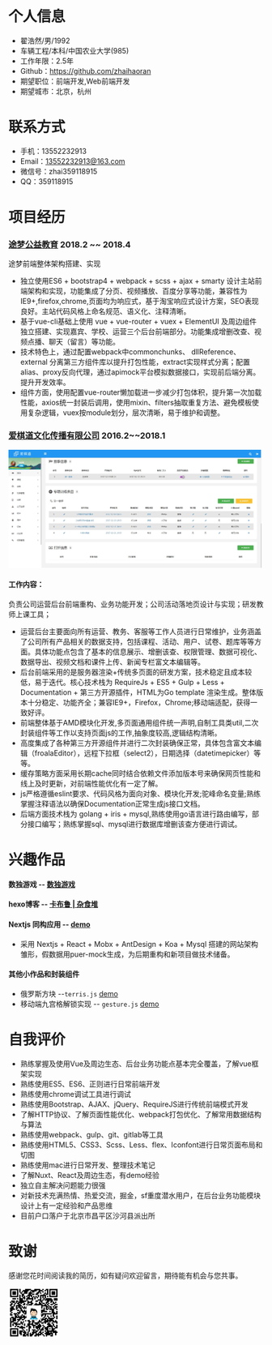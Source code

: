 
# 个人信息

 - 翟浩然/男/1992
 - 车辆工程/本科/中国农业大学(985)
 - 工作年限：2.5年
 - Github：https://github.com/zhaihaoran
 - 期望职位：前端开发,Web前端开发
 - 期望城市：北京，杭州

# 联系方式

- 手机：13552232913
- Email：13552232913@163.com
- 微信号：zhai359118915
- QQ：359118915

# 项目经历

### [途梦公益教育](#)  2018.2 ~~ 2018.4

途梦前端整体架构搭建、实现

- 独立使用ES6 + bootstrap4 + webpack + scss + ajax + smarty 设计主站前端架构和实现，功能集成了分页、视频播放、百度分享等功能，兼容性为IE9+,firefox,chrome,页面均为响应式，基于淘宝响应式设计方案，SEO表现良好。主站代码风格上命名规范、语义化、注释清晰。
- 基于vue-cli基础上使用 vue + vue-router + vuex + ElementUI 及周边组件独立搭建、实现嘉宾、学校、运营三个后台前端部分。功能集成增删改查、视频点播、聊天（留言）等功能。
- 技术特色上，通过配置webpack中commonchunks、 dllReference、external 分离第三方组件库以提升打包性能，extract实现样式分离；配置alias、proxy反向代理，通过apimock平台模拟数据接口，实现前后端分离。提升开发效率。
- 组件方面，使用配置vue-router懒加载进一步减少打包体积，提升第一次加载性能，axios统一封装后调用，使用mixin、filters抽取重复方法、避免模板使用复杂逻辑，vuex按module划分，层次清晰，易于维护和调整。

### [爱棋道文化传播有限公司](http://www.iqidao.com)  2016.2~~2018.1 

<img src="docs/image/admin-2.jpg" width="500">

#### 工作内容： 

负责公司运营后台前端重构、业务功能开发；公司活动落地页设计与实现；研发教师上课工具；

* 运营后台主要面向所有运营、教务、客服等工作人员进行日常维护，业务涵盖了公司所有产品相关的数据支持，包括课程、活动、用户、试卷、题库等等方面。具体功能点包含了基本的信息展示、增删该查、权限管理、数据可视化、数据导出、视频文档和课件上传、新闻专栏富文本编辑等。
* 后台前端采用的是服务器渲染+传统多页面的研发方案，技术稳定且成本较低，易于迭代。核心技术栈为 RequireJs + ES5 + Gulp + Less + Documentation + 第三方开源插件，HTML为Go template 渲染生成。整体版本十分稳定、功能齐全；兼容IE9+，Firefox，Chrome;移动端适配，获得一致好评。
* 前端整体基于AMD模块化开发,多页面通用组件统一声明,自制工具类util,二次封装组件等工作以支持页面js的工作,抽象度较高,逻辑结构清晰。
* 高度集成了各种第三方开源组件并进行二次封装确保正常，具体包含富文本编辑（froalaEditor），远程下拉框（select2），日期选择（datetimepicker）等等。
* 缓存策略方面采用长期cache同时结合依赖文件添加版本号来确保网页性能和线上及时更新，对前端性能优化有一定了解。
* js严格遵循eslint要求、代码风格为面向对象、模块化开发;驼峰命名变量;熟练掌握注释语法以确保Documentation正常生成js接口文档。
* 后端方面技术栈为 golang + iris + mysql,熟练使用go语言进行路由编写，部分接口编写；熟练掌握sql、mysql进行数据库增删该查方便进行调试。


# 兴趣作品 

#### 数独游戏  -- [数独游戏](https://zhaihaoran.github.io/resume/)

#### hexo博客  -- [卡布鲁 | 杂食堆](https://zhaihaoran.github.io/)

#### Nextjs 同构应用 -- [ demo ](https://github.com/zhaihaoran/next-admin-demo)

* 采用 Nextjs + React + Mobx + AntDesign + Koa + Mysql 搭建的网站架构雏形，假数据用puer-mock生成，为后期重构和新项目做技术储备。

#### 其他小作品和封装组件

* 俄罗斯方块 --`terris.js` [demo](https://zhaihaoran.github.io/resume/terris.html)
* 移动端九宫格解锁实现 -- `gesture.js` [demo](https://zhaihaoran.github.io/resume/unlock.html)

# 自我评价

 - 熟练掌握及使用Vue及周边生态、后台业务功能点基本完全覆盖，了解vue框架实现
 - 熟练使用ES5、ES6、正则进行日常前端开发
 - 熟练使用chrome调试工具进行调试
 - 熟练使用Bootstrap、AJAX、jQuery、RequireJS进行传统前端模式开发
 - 了解HTTP协议、了解页面性能优化、webpack打包优化、了解常用数据结构与算法
 - 熟练使用webpack、gulp、git、gitlab等工具
 - 熟练使用HTML5、CSS3、Scss、Less、flex、Iconfont进行日常页面布局和切图
 - 熟练使用mac进行日常开发、整理技术笔记
 - 了解Nuxt、React及周边生态，有demo经验
 - 独立自主解决问题能力很强
 - 对新技术充满热情、热爱交流，掘金，sf重度潜水用户，在后台业务功能模块设计上有一定经验和产品思维
 - 目前户口落户于北京市昌平区沙河县派出所 

# 致谢

感谢您花时间阅读我的简历，如有疑问欢迎留言，期待能有机会与您共事。

<img src="docs/image/qrcode.png" width="100">
